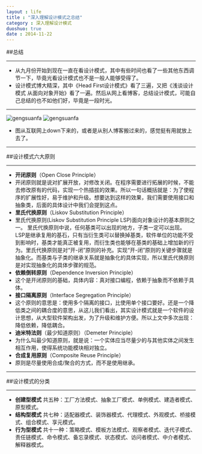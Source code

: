 ```yaml
---
layout : life
title : "深入理解设计模式之总结"
category : 深入理解设计模式
duoshuo: true
date : 2014-11-22
---
```


##总结

-------------

* 从九月份开始到现在一直在看设计模式，其中有些时间也看了一些其他东西调节一下，毕竟光看设计模式也不是一般人能够受得了。
* 设计模式博大精深，其中《Head First设计模式》看了三遍，又把《浅谈设计模式 从面向对象开始》看了一遍。然后从网上看博客，总结设计模式，可能自己总结的也不如他们好，毕竟是一段时光。

-----------------
![gengsuanfa](/life/picture/shejimoshi.jpg) 
![gengsuanfa](/life/picture/shejimoshi1.jpg)
* 图从互联网上down下来的，或者是从别人博客搬过来的，感觉挺有用就放上去了。 


----------------------

##设计模式六大原则

----------------------

* **开闭原则**（Open Close Principle）
 * 开闭原则就是说对扩展开放，对修改关闭。在程序需要进行拓展的时候，不能去修改原有的代码，实现一个热插拔的效果。所以一句话概括就是：为了使程序的扩展性好，易于维护和升级。想要达到这样的效果，我们需要使用接口和抽象类，后面的具体设计中我们会提到这点。
* **里氏代换原则**（Liskov Substitution Principle）
 * 里氏代换原则(Liskov Substitution Principle LSP)面向对象设计的基本原则之一。 里氏代换原则中说，任何基类可以出现的地方，子类一定可以出现。 LSP是继承复用的基石，只有当衍生类可以替换掉基类，软件单位的功能不受到影响时，基类才能真正被复用，而衍生类也能够在基类的基础上增加新的行为。里氏代换原则是对“开-闭”原则的补充。实现“开-闭”原则的关键步骤就是抽象化。而基类与子类的继承关系就是抽象化的具体实现，所以里氏代换原则是对实现抽象化的具体步骤的规范。
* **依赖倒转原则**（Dependence Inversion Principle）
 * 这个是开闭原则的基础，具体内容：真对接口编程，依赖于抽象而不依赖于具体。
* **接口隔离原则**（Interface Segregation Principle）
 * 这个原则的意思是：使用多个隔离的接口，比使用单个接口要好。还是一个降低类之间的耦合度的意思，从这儿我们看出，其实设计模式就是一个软件的设计思想，从大型软件架构出发，为了升级和维护方便。所以上文中多次出现：降低依赖，降低耦合。
* **迪米特法则**（最少知道原则）（Demeter Principle）
 * 为什么叫最少知道原则，就是说：一个实体应当尽量少的与其他实体之间发生相互作用，使得系统功能模块相对独立。
* **合成复用原则**（Composite Reuse Principle）
 * 原则是尽量使用合成/聚合的方式，而不是使用继承。
 
------------

##设计模式的分类

------------
* **创建型模式** 共五种：工厂方法模式、抽象工厂模式、单例模式、建造者模式、原型模式。
* **结构型模式** 共七种：适配器模式、装饰器模式、代理模式、外观模式、桥接模式、组合模式、享元模式。
* **行为型模式** 共十一种：策略模式、模板方法模式、观察者模式、迭代子模式、责任链模式、命令模式、备忘录模式、状态模式、访问者模式、中介者模式、解释器模式。

